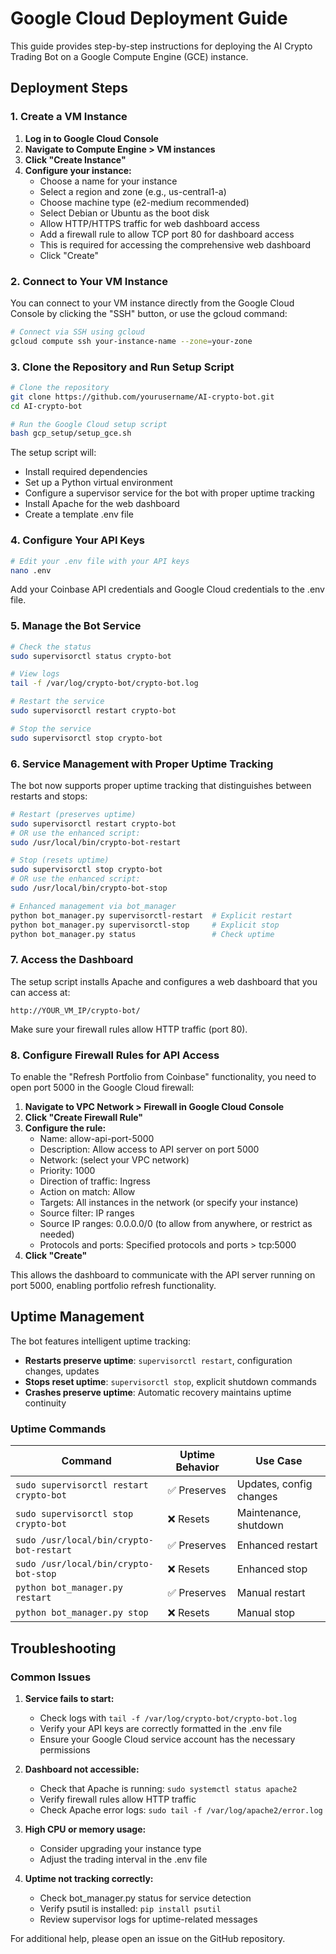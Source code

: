 # Google Cloud Deployment Guide

This guide provides step-by-step instructions for deploying the AI Crypto Trading Bot on a Google Compute Engine (GCE) instance.

## Deployment Steps

### 1. Create a VM Instance

1. **Log in to Google Cloud Console**
2. **Navigate to Compute Engine > VM instances**
3. **Click "Create Instance"**
4. **Configure your instance:**
   - Choose a name for your instance
   - Select a region and zone (e.g., us-central1-a)
   - Choose machine type (e2-medium recommended)
   - Select Debian or Ubuntu as the boot disk
   - Allow HTTP/HTTPS traffic for web dashboard access
   - Add a firewall rule to allow TCP port 80 for dashboard access
   - This is required for accessing the comprehensive web dashboard
   - Click "Create"

### 2. Connect to Your VM Instance

You can connect to your VM instance directly from the Google Cloud Console by clicking the "SSH" button, or use the gcloud command:

```bash
# Connect via SSH using gcloud
gcloud compute ssh your-instance-name --zone=your-zone
```

### 3. Clone the Repository and Run Setup Script

```bash
# Clone the repository
git clone https://github.com/yourusername/AI-crypto-bot.git
cd AI-crypto-bot

# Run the Google Cloud setup script
bash gcp_setup/setup_gce.sh
```

The setup script will:
- Install required dependencies
- Set up a Python virtual environment
- Configure a supervisor service for the bot with proper uptime tracking
- Install Apache for the web dashboard
- Create a template .env file

### 4. Configure Your API Keys

```bash
# Edit your .env file with your API keys
nano .env
```

Add your Coinbase API credentials and Google Cloud credentials to the .env file.

### 5. Manage the Bot Service

```bash
# Check the status
sudo supervisorctl status crypto-bot

# View logs
tail -f /var/log/crypto-bot/crypto-bot.log

# Restart the service
sudo supervisorctl restart crypto-bot

# Stop the service
sudo supervisorctl stop crypto-bot
```

### 6. Service Management with Proper Uptime Tracking

The bot now supports proper uptime tracking that distinguishes between restarts and stops:

```bash
# Restart (preserves uptime)
sudo supervisorctl restart crypto-bot
# OR use the enhanced script:
sudo /usr/local/bin/crypto-bot-restart

# Stop (resets uptime)
sudo supervisorctl stop crypto-bot
# OR use the enhanced script:
sudo /usr/local/bin/crypto-bot-stop

# Enhanced management via bot_manager
python bot_manager.py supervisorctl-restart  # Explicit restart
python bot_manager.py supervisorctl-stop     # Explicit stop
python bot_manager.py status                 # Check uptime
```

### 7. Access the Dashboard

The setup script installs Apache and configures a web dashboard that you can access at:

```
http://YOUR_VM_IP/crypto-bot/
```

Make sure your firewall rules allow HTTP traffic (port 80).

### 8. Configure Firewall Rules for API Access

To enable the "Refresh Portfolio from Coinbase" functionality, you need to open port 5000 in the Google Cloud firewall:

1. **Navigate to VPC Network > Firewall in Google Cloud Console**
2. **Click "Create Firewall Rule"**
3. **Configure the rule:**
   - Name: allow-api-port-5000
   - Description: Allow access to API server on port 5000
   - Network: (select your VPC network)
   - Priority: 1000
   - Direction of traffic: Ingress
   - Action on match: Allow
   - Targets: All instances in the network (or specify your instance)
   - Source filter: IP ranges
   - Source IP ranges: 0.0.0.0/0 (to allow from anywhere, or restrict as needed)
   - Protocols and ports: Specified protocols and ports > tcp:5000
4. **Click "Create"**

This allows the dashboard to communicate with the API server running on port 5000, enabling portfolio refresh functionality.

## Uptime Management

The bot features intelligent uptime tracking:

- **Restarts preserve uptime**: `supervisorctl restart`, configuration changes, updates
- **Stops reset uptime**: `supervisorctl stop`, explicit shutdown commands
- **Crashes preserve uptime**: Automatic recovery maintains uptime continuity

### Uptime Commands

| Command | Uptime Behavior | Use Case |
|---------|----------------|----------|
| `sudo supervisorctl restart crypto-bot` | ✅ Preserves | Updates, config changes |
| `sudo supervisorctl stop crypto-bot` | ❌ Resets | Maintenance, shutdown |
| `sudo /usr/local/bin/crypto-bot-restart` | ✅ Preserves | Enhanced restart |
| `sudo /usr/local/bin/crypto-bot-stop` | ❌ Resets | Enhanced stop |
| `python bot_manager.py restart` | ✅ Preserves | Manual restart |
| `python bot_manager.py stop` | ❌ Resets | Manual stop |

## Troubleshooting

### Common Issues

1. **Service fails to start:**
   - Check logs with `tail -f /var/log/crypto-bot/crypto-bot.log`
   - Verify your API keys are correctly formatted in the .env file
   - Ensure your Google Cloud service account has the necessary permissions

2. **Dashboard not accessible:**
   - Check that Apache is running: `sudo systemctl status apache2`
   - Verify firewall rules allow HTTP traffic
   - Check Apache error logs: `sudo tail -f /var/log/apache2/error.log`

3. **High CPU or memory usage:**
   - Consider upgrading your instance type
   - Adjust the trading interval in the .env file

4. **Uptime not tracking correctly:**
   - Check bot_manager.py status for service detection
   - Verify psutil is installed: `pip install psutil`
   - Review supervisor logs for uptime-related messages

For additional help, please open an issue on the GitHub repository.
